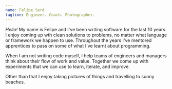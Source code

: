 ```yaml
---
name: Felipe Seré
tagline: Engineer. Coach. Photographer.
---
```


_Hello!_
My name is Felipe and I've been writing software for the last 10 years.
I enjoy coming up wth clean solutions to problems, no matter what language or framework we happen to use.
Throughout the years I've mentored apprentices to pass on some of what I've learnt about programming.

When I am not writing code myself, I help teams of engineers and managers think about their flow of work and value.
Together we come up with experiments that we can use to learn, iterate, and improve.

Other than that I enjoy taking pictures of things and travelling to sunny beaches.
